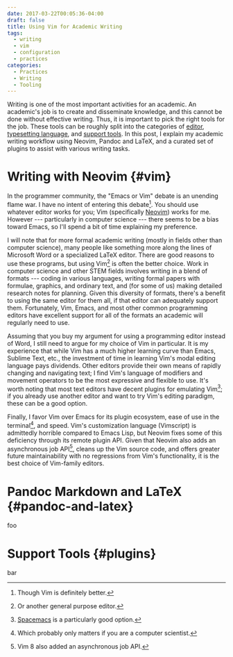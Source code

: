 ```yaml
---
date: 2017-03-22T00:05:36-04:00
draft: false
title: Using Vim for Academic Writing
tags:
  - writing
  - vim
  - configuration
  - practices
categories:
  - Practices
  - Writing
  - Tooling
---
```


Writing is one of the most important activities for an academic. An academic's job is to create and
disseminate knowledge, and this cannot be done without effective writing. Thus, it is important to 
pick the right tools for the job. These tools can be roughly split into the categories of 
[editor](#vim), [typesetting language](#pandoc-and-latex), and [support tools](#plugins). In this 
post, I explain my academic writing workflow using Neovim, Pandoc and LaTeX, and a curated set of 
plugins to assist with various writing tasks.

<!--more-->

# Writing with Neovim {#vim}

In the programmer community, the "Emacs or Vim" debate is an unending flame war. I have no intent of 
entering this debate[^vim]. You should use whatever editor works for you; Vim (specifically 
[Neovim](https://neovim.io)) works for me. However --- particularly in computer science --- there 
seems to be a bias toward Emacs, so I'll spend a bit of time explaining my preference.

I will note that for more formal academic writing (mostly in fields other than computer science), 
many people like something more along the lines of Microsoft Word or a specialized LaTeX editor. 
There are good reasons to use these programs, but using Vim[^editors] is often the better choice. 
Work in computer science and other STEM fields involves writing in a blend of formats --- coding in 
various languages, writing formal papers with formulae, graphics, and ordinary text, and (for some 
of us) making detailed research notes for planning. Given this diversity of formats, there's a 
benefit to using the same editor for them all, if that editor can adequately support them. 
Fortunately, Vim, Emacs, and most other common programming editors have excellent support for all of
the formats an academic will regularly need to use.

Assuming that you buy my argument for using a programming editor instead of Word, I still need to 
argue for my choice of Vim in particular. It is my experience that while Vim has a much higher 
learning curve than Emacs, Sublime Text, etc., the investment of time in learning Vim's modal 
editing language pays dividends. Other editors provide their own means of rapidly changing and 
navigating text; I find Vim's language of modifiers and movement operators to be the most expressive
and flexible to use. It's worth noting that most text editors have decent plugins for emulating 
Vim[^spacemacs]; if you already use another editor and want to try Vim's editing paradigm, these can
be a good option.

Finally, I favor Vim over Emacs for its plugin ecosystem, ease of use in the terminal[^terminal], 
and speed. Vim's customization language (Vimscript) is admittedly horrible compared to Emacs Lisp, 
but Neovim fixes some of this deficiency through its remote plugin API. Given that Neovim also adds 
an asynchronous job API[^vim8], cleans up the Vim source code, and offers greater future 
maintainability with no regressions from Vim's functionality, it is the best choice of Vim-family 
editors.

[^vim]: Though Vim is definitely better[^jokes].
[^jokes]: Kidding, kidding. Any Emacs fans in the audience can put down their parenthetical pitchforks.
[^editors]: Or another general purpose editor.
[^spacemacs]: [Spacemacs](https://spacemacs.org) is a particularly good option.
[^terminal]: Which probably only matters if you are a computer scientist.
[^vim8]: Vim 8 also added an asynchronous job API.

# Pandoc Markdown and LaTeX {#pandoc-and-latex}

foo

# Support Tools {#plugins}

bar
